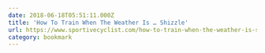 ```yaml
---
date: 2018-06-18T05:51:11.000Z
title: 'How To Train When The Weather Is … Shizzle'
url: https://www.sportivecyclist.com/how-to-train-when-the-weather-is-shizzle/
category: bookmark
---
```

